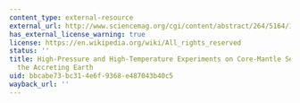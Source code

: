 ```yaml
---
content_type: external-resource
external_url: http://www.sciencemag.org/cgi/content/abstract/264/5164/1442
has_external_license_warning: true
license: https://en.wikipedia.org/wiki/All_rights_reserved
status: ''
title: High-Pressure and High-Temperature Experiments on Core-Mantle Segregation in
  the Accreting Earth
uid: bbcabe73-bc31-4e6f-9368-e487043b40c5
wayback_url: ''
---
```

